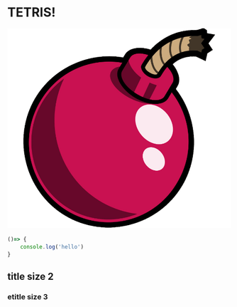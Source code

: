 # TETRIS!

![](./assets/bomb.png)

````js
()=> {
    console.log('hello')
}
````

## title size 2

### etitle size 3
